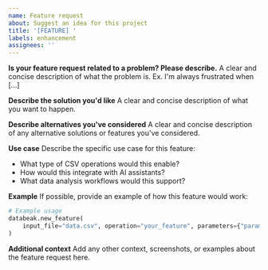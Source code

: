 ```yaml
---
name: Feature request
about: Suggest an idea for this project
title: '[FEATURE] '
labels: enhancement
assignees: ''
---
```


**Is your feature request related to a problem? Please describe.** A clear and
concise description of what the problem is. Ex. I'm always frustrated when [...]

**Describe the solution you'd like** A clear and concise description of what you
want to happen.

**Describe alternatives you've considered** A clear and concise description of
any alternative solutions or features you've considered.

**Use case** Describe the specific use case for this feature:

- What type of CSV operations would this enable?
- How would this integrate with AI assistants?
- What data analysis workflows would this support?

**Example** If possible, provide an example of how this feature would work:

```python
# Example usage
databeak.new_feature(
    input_file="data.csv", operation="your_feature", parameters={"param1": "value1"}
)
```

**Additional context** Add any other context, screenshots, or examples about the
feature request here.
